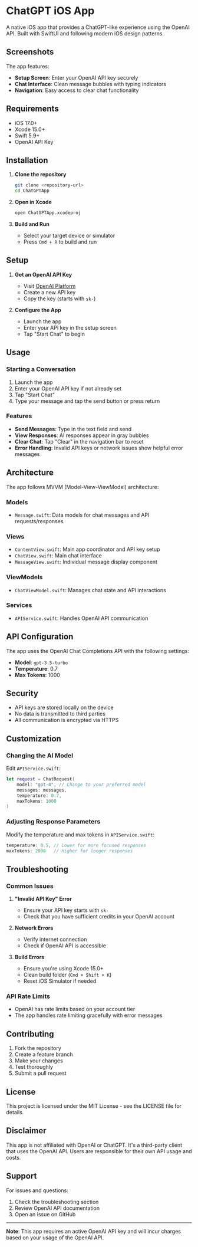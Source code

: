 # ChatGPT iOS App

A native iOS app that provides a ChatGPT-like experience using the OpenAI API. Built with SwiftUI and following modern iOS design patterns.

## Screenshots

The app features:
- **Setup Screen**: Enter your OpenAI API key securely
- **Chat Interface**: Clean message bubbles with typing indicators
- **Navigation**: Easy access to clear chat functionality

## Requirements

- iOS 17.0+
- Xcode 15.0+
- Swift 5.9+
- OpenAI API Key

## Installation

1. **Clone the repository**
   ```bash
   git clone <repository-url>
   cd ChatGPTApp
   ```

2. **Open in Xcode**
   ```bash
   open ChatGPTApp.xcodeproj
   ```

3. **Build and Run**
   - Select your target device or simulator
   - Press `Cmd + R` to build and run

## Setup

1. **Get an OpenAI API Key**
   - Visit [OpenAI Platform](https://platform.openai.com/api-keys)
   - Create a new API key
   - Copy the key (starts with `sk-`)

2. **Configure the App**
   - Launch the app
   - Enter your API key in the setup screen
   - Tap "Start Chat" to begin

## Usage

### Starting a Conversation
1. Launch the app
2. Enter your OpenAI API key if not already set
3. Tap "Start Chat"
4. Type your message and tap the send button or press return

### Features
- **Send Messages**: Type in the text field and send
- **View Responses**: AI responses appear in gray bubbles
- **Clear Chat**: Tap "Clear" in the navigation bar to reset
- **Error Handling**: Invalid API keys or network issues show helpful error messages

## Architecture

The app follows MVVM (Model-View-ViewModel) architecture:

### Models
- `Message.swift`: Data models for chat messages and API requests/responses

### Views
- `ContentView.swift`: Main app coordinator and API key setup
- `ChatView.swift`: Main chat interface
- `MessageView.swift`: Individual message display component

### ViewModels
- `ChatViewModel.swift`: Manages chat state and API interactions

### Services
- `APIService.swift`: Handles OpenAI API communication

## API Configuration

The app uses the OpenAI Chat Completions API with the following settings:
- **Model**: `gpt-3.5-turbo`
- **Temperature**: 0.7
- **Max Tokens**: 1000

## Security

- API keys are stored locally on the device
- No data is transmitted to third parties
- All communication is encrypted via HTTPS

## Customization

### Changing the AI Model
Edit `APIService.swift`:
```swift
let request = ChatRequest(
    model: "gpt-4", // Change to your preferred model
    messages: messages,
    temperature: 0.7,
    maxTokens: 1000
)
```

### Adjusting Response Parameters
Modify the temperature and max tokens in `APIService.swift`:
```swift
temperature: 0.5, // Lower for more focused responses
maxTokens: 2000   // Higher for longer responses
```

## Troubleshooting

### Common Issues

1. **"Invalid API Key" Error**
   - Ensure your API key starts with `sk-`
   - Check that you have sufficient credits in your OpenAI account

2. **Network Errors**
   - Verify internet connection
   - Check if OpenAI API is accessible

3. **Build Errors**
   - Ensure you're using Xcode 15.0+
   - Clean build folder (`Cmd + Shift + K`)
   - Reset iOS Simulator if needed

### API Rate Limits
- OpenAI has rate limits based on your account tier
- The app handles rate limiting gracefully with error messages

## Contributing

1. Fork the repository
2. Create a feature branch
3. Make your changes
4. Test thoroughly
5. Submit a pull request

## License

This project is licensed under the MIT License - see the LICENSE file for details.

## Disclaimer

This app is not affiliated with OpenAI or ChatGPT. It's a third-party client that uses the OpenAI API. Users are responsible for their own API usage and costs.

## Support

For issues and questions:
1. Check the troubleshooting section
2. Review OpenAI API documentation
3. Open an issue on GitHub

---

**Note**: This app requires an active OpenAI API key and will incur charges based on your usage of the OpenAI API. 
